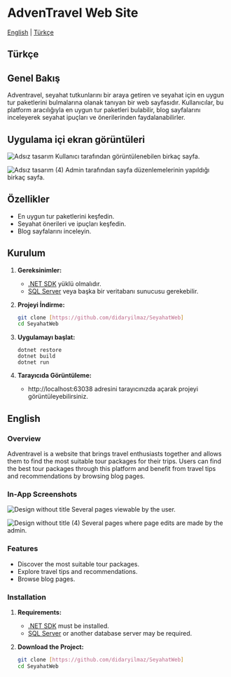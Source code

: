 # AdvenTravel Web Site

[English](#english) | [Türkçe](#türkçe)

## Türkçe

## Genel Bakış


Adventravel, seyahat tutkunlarını bir araya getiren ve seyahat için en uygun tur paketlerini bulmalarına olanak tanıyan bir web sayfasıdır. Kullanıcılar, bu platform aracılığıyla en uygun tur paketleri bulabilir,  blog sayfalarını inceleyerek seyahat ipuçları ve önerilerinden faydalanabilirler.

## Uygulama içi ekran görüntüleri
![Adsız tasarım](https://github.com/user-attachments/assets/fdc4cd7b-f67a-48af-9581-df66cb9303b4)
Kullanıcı tarafından görüntülenebilen birkaç sayfa.

![Adsız tasarım (4)](https://github.com/user-attachments/assets/a18235ff-9983-460a-a969-a582fef9035b)
Admin tarafından sayfa düzenlemelerinin yapıldığı birkaç sayfa.
## Özellikler

- En uygun tur paketlerini keşfedin.
- Seyahat önerileri ve ipuçları keşfedin.
- Blog sayfalarını inceleyin.

##  Kurulum

1. **Gereksinimler:**
   - [.NET SDK](https://dotnet.microsoft.com/download) yüklü olmalıdır.
   - [SQL Server](https://www.microsoft.com/tr-tr/sql-server/sql-server-downloads) veya başka bir veritabanı sunucusu gerekebilir.

2. **Projeyi İndirme:**
   ```bash
   git clone [https://github.com/didaryilmaz/SeyahatWeb]
   cd SeyahatWeb
3. **Uygulamayı başlat:**

   ```
   dotnet restore
   dotnet build
   dotnet run
   
   ```
4. **Tarayıcıda Görüntüleme:**

   - http://localhost:63038 adresini tarayıcınızda açarak projeyi görüntüleyebilirsiniz.

## English

### Overview
Adventravel is a website that brings travel enthusiasts together and allows them to find the most suitable tour packages for their trips. Users can find the best tour packages through this platform and benefit from travel tips and recommendations by browsing blog pages.

### In-App Screenshots
![Design without title](https://github.com/user-attachments/assets/fdc4cd7b-f67a-48af-9581-df66cb9303b4)
Several pages viewable by the user.

![Design without title (4)](https://github.com/user-attachments/assets/a18235ff-9983-460a-a969-a582fef9035b)
Several pages where page edits are made by the admin.

### Features
- Discover the most suitable tour packages.
- Explore travel tips and recommendations.
- Browse blog pages.

### Installation

1. **Requirements:**
   - [.NET SDK](https://dotnet.microsoft.com/download) must be installed.
   - [SQL Server](https://www.microsoft.com/en-us/sql-server/sql-server-downloads) or another database server may be required.

2. **Download the Project:**
   ```bash
   git clone [https://github.com/didaryilmaz/SeyahatWeb]
   cd SeyahatWeb

